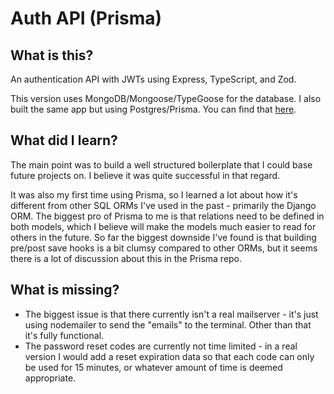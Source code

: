 # Auth API (Prisma)

## What is this?
An authentication API with JWTs using Express, TypeScript, and Zod.

This version uses MongoDB/Mongoose/TypeGoose for the database. I also built the same app but using Postgres/Prisma. You can find that [here](https://github.com/c-ehrlich/auth-api-mongoose).

## What did I learn?
The main point was to build a well structured boilerplate that I could base future projects on. I believe it was quite successful in that regard.

It was also my first time using Prisma, so I learned a lot about how it's different from other SQL ORMs I've used in the past - primarily the Django ORM. The biggest pro of Prisma to me is that relations need to be defined in both models, which I believe will make the models much easier to read for others in the future. So far the biggest downside I've found is that building pre/post save hooks is a bit clumsy compared to other ORMs, but it seems there is a lot of discussion about this in the Prisma repo.

## What is missing?
* The biggest issue is that there currently isn't a real mailserver - it's just using nodemailer to send the "emails" to the terminal. Other than that it's fully functional.
* The password reset codes are currently not time limited - in a real version I would add a reset expiration data so that each code can only be used for 15 minutes, or whatever amount of time is deemed appropriate.
